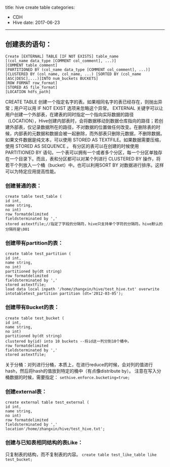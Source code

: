 title: hive create table
categories: 
- CDH
- Hive
date: 2017-06-23
---
## 创建表的语句：
```
Create [EXTERNAL] TABLE [IF NOT EXISTS] table_name 
[(col_name data_type [COMMENT col_comment], ...)] 
[COMMENT table_comment] 
[PARTITIONED BY (col_name data_type [COMMENT col_comment], ...)] 
[CLUSTERED BY (col_name, col_name, ...) [SORTED BY (col_name [ASC|DESC],...)]INTO num_buckets BUCKETS]
[ROW FORMAT row_format] 
[STORED AS file_format] 
[LOCATION hdfs_path]
```
CREATE TABLE 创建一个指定名字的表。如果相同名字的表已经存在，则抛出异常；用户可以用 IF NOT EXIST 选项来忽略这个异常。
EXTERNAL 关键字可以让用户创建一个外部表，在建表的同时指定一个指向实际数据的路径（LOCATION），Hive创建内部表时，会将数据移动到数据仓库指向的路径；若创建外部表，仅记录数据所在的路径，不对数据的位置做任何改变。在删除表的时候，内部表的元数据和数据会被一起删除，而外部表只删除元数据，不删除数据。
如果文件数据是纯文本，可以使用 STORED AS TEXTFILE。如果数据需要压缩，使用 STORED AS SEQUENCE 。
有分区的表可以在创建的时候使用 PARTITIONED BY 语句。一个表可以拥有一个或者多个分区，每一个分区单独存在一个目录下。而且，表和分区都可以对某个列进行 CLUSTERED BY 操作，将若干个列放入一个桶（bucket）中。也可以利用SORT BY 对数据进行排序。这样可以为特定应用提高性能。

###  创建普通的表：
```
create table test_table (
id int,
name string,
no int) 
row formatdelimited 
fieldsterminated by ',' 
stored astextfile;//指定了字段的分隔符，hive只支持单个字符的分隔符。hive默认的分隔符是\001
```

###  创建带有partition的表：
```
create table test_partition (
id int,
name string,
no int)
partitioned by(dt string) 
row formatdelimited 
fieldsterminated by ',' 
stored astextfile;
load data local inpath '/home/zhangxin/hive/test_hive.txt' overwrite intotabletest_partition partition (dt='2012-03-05');
```


###  创建带有Bucket的表：
```
create table test_bucket (
id int,
name string,
no int)
partitioned by(dt string) 
clustered by(id) into 10 buckets --将id这一列分到10个桶中。
row formatdelimited 
fieldsterminated by ',' 
stored astextfile;
```
关于分桶：对列进行分桶，本质上，在进行reduce的时候，会对列的值进行hash，然后将hash的值放到特定的桶中（有点像distribute by）。
注意在写入分桶数据的时候，需要指定：
`sethive.enforce.bucketing=true;`

###  创建external表：
```
create external table test_external (
id int,
name string,
no int)
row formatdelimited 
fieldsterminated by ',' 
location'/home/zhangxin/hive/test_hive.txt';
```

###  创建与已知表相同结构的表Like：
只复制表的结构，而不复制表的内容。
`create table test_like_table like test_bucket;`